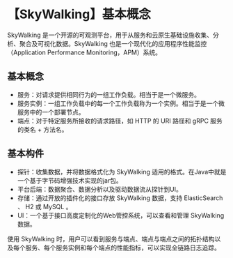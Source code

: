 # 【SkyWalking】基本概念
SkyWalking 是一个开源的可观测平台，用于从服务和云原生基础设施收集、分析、聚合及可视化数据。SkyWalking 也是一个现代化的应用程序性能监控（Application Performance Monitoring，APM）系统。

## 基本概念
* 服务：对请求提供相同行为的一组工作负载。相当于是一个微服务。
* 服务实例：一组工作负载中的每一个工作负载称为一个实例。相当于是一个微服务中的一个部署节点。
* 端点：对于特定服务所接收的请求路径，如 HTTP 的 URI 路径和 gRPC 服务的类名 + 方法名。

## 基本构件
* 探针：收集数据，并将数据格式化为 SkyWalking 适用的格式。在Java中就是一个基于字节码增强技术实现的jar包。
* 平台后端：数据聚合、数据分析以及驱动数据流从探针到UI。
* 存储：通过开放的插件化的接口存放 SkyWalking 数据，支持 ElasticSearch 、 H2 或 MySQL 。
* UI：一个基于接口高度定制化的Web管控系统，可以查看和管理 SkyWalking 数据。

使用 SkyWalking 时，用户可以看到服务与端点、端点与端点之间的拓扑结构以及每个服务、每个服务实例和每个端点的性能指标，可以实现全链路日志追踪。